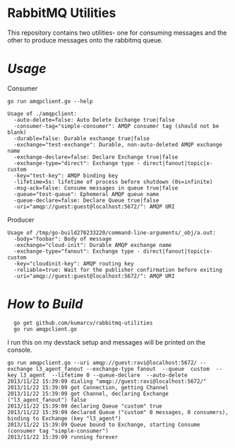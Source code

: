 RabbitMQ Utilities
==================

This repository contains two utilities- one for consuming messages and the other to produce messages onto the rabbitmq queue.

*Usage*
=======
Consumer
```
go run amqpclient.go --help

Usage of ./amqpclient:
  -auto-delete=false: Auto Delete Exchange true|false
  -consumer-tag="simple-consumer": AMQP consumer tag (should not be blank)
  -durable=false: Durable exchange true|false
  -exchange="test-exchange": Durable, non-auto-deleted AMQP exchange name
  -exchange-declare=false: Declare Exchange true|false
  -exchange-type="direct": Exchange type - direct|fanout|topic|x-custom
  -key="test-key": AMQP binding key
  -lifetime=5s: lifetime of process before shutdown (0s=infinite)
  -msg-ack=false: Consume messages in queue true|false
  -queue="test-queue": Ephemeral AMQP queue name
  -queue-declare=false: Declare Queue true|false
  -uri="amqp://guest:guest@localhost:5672/": AMQP URI
```
Producer
```
Usage of /tmp/go-build278233220/command-line-arguments/_obj/a.out:
  -body="foobar": Body of message
  -exchange="cloud-init": Durable AMQP exchange name
  -exchange-type="fanout": Exchange type - direct|fanout|topic|x-custom
  -key="cloudinit-key": AMQP routing key
  -reliable=true: Wait for the publisher confirmation before exiting
  -uri="amqp://guest:guest@localhost:5672/": AMQP URI
```
  
*How to Build*
==============

```
  go get github.com/kumarcv/rabbitmq-utilities
  go run amqpclient.go 
```

I run this on my devstack setup and messages will be printed on the console.

```
go run amqpclient.go --uri amqp://guest:ravi@localhost:5672/ --exchange l3_agent_fanout --exchange-type fanout  --queue  custom  --key l3_agent  --lifetime 0 --queue-declare  --auto-delete
2013/11/22 15:39:09 dialing "amqp://guest:ravi@localhost:5672/"
2013/11/22 15:39:09 got Connection, getting Channel
2013/11/22 15:39:09 got Channel, declaring Exchange ("l3_agent_fanout") false
2013/11/22 15:39:09 declaring Queue "custom" true
2013/11/22 15:39:09 declared Queue ("custom" 0 messages, 0 consumers), binding to Exchange (key "l3_agent")
2013/11/22 15:39:09 Queue bound to Exchange, starting Consume (consumer tag "simple-consumer")
2013/11/22 15:39:09 running forever

```




  
  
